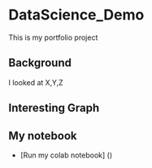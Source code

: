 # DataScience_Demo
This is my portfolio project


## Background

I looked at X,Y,Z

## Interesting Graph

## My notebook

* [Run my colab notebook] ()
